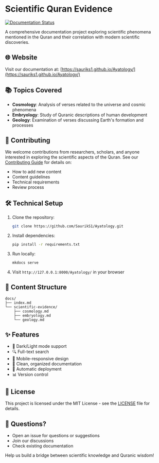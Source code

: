 # Scientific Quran Evidence

[![Documentation Status](https://github.com/SaurikS1/Ayatology/actions/workflows/deploy.yml/badge.svg)](https://sauriks1.github.io/Ayatology/)

A comprehensive documentation project exploring scientific phenomena mentioned in the Quran and their correlation with modern scientific discoveries.

## 🌐 Website

Visit our documentation at: [https://sauriks1.github.io/Ayatology/](https://sauriks1.github.io/Ayatology/)

## 📚 Topics Covered

- **Cosmology**: Analysis of verses related to the universe and cosmic phenomena
- **Embryology**: Study of Quranic descriptions of human development
- **Geology**: Examination of verses discussing Earth's formation and processes

## 🤝 Contributing

We welcome contributions from researchers, scholars, and anyone interested in exploring the scientific aspects of the Quran. See our [Contributing Guide](CONTRIBUTING.md) for details on:

- How to add new content
- Content guidelines
- Technical requirements
- Review process

## 🛠 Technical Setup

1. Clone the repository:
   ```bash
   git clone https://github.com/SaurikS1/Ayatology.git
   ```

2. Install dependencies:
   ```bash
   pip install -r requirements.txt
   ```

3. Run locally:
   ```bash
   mkdocs serve
   ```

4. Visit `http://127.0.0.1:8000/Ayatology/` in your browser

## 📝 Content Structure

```
docs/
├── index.md
└── scientific-evidence/
    ├── cosmology.md
    ├── embryology.md
    └── geology.md
```

## ✨ Features

- 🌙 Dark/Light mode support
- 🔍 Full-text search
- 📱 Mobile-responsive design
- 📖 Clean, organized documentation
- 🔄 Automatic deployment
- 📊 Version control

## 📄 License

This project is licensed under the MIT License - see the [LICENSE](LICENSE) file for details.

## 🤔 Questions?

- Open an issue for questions or suggestions
- Join our discussions
- Check existing documentation

Help us build a bridge between scientific knowledge and Quranic wisdom!
